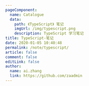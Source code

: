 ```yaml
---
pageComponent:
  name: Catalogue
  data:
    path: 《TypeScript》 笔记
    imgUrl: /img/typescript.png
    description: TypeScript 学习笔记
title: TypeScript-笔记
date: 2020-01-05 10:40:48
permalink: /note/typescript/
article: false
comment: false
editLink: false
author:
  name: ai.zhang
  link: https://github.com/zaadmin
---
```

